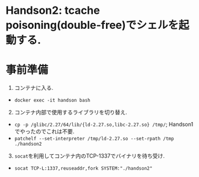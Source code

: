 # Handson2: tcache poisoning(double-free)でシェルを起動する. 
# 事前準備 
1. コンテナに入る. 
  - `docker exec -it handson bash`
2. コンテナ内部で使用するライブラリを切り替え. 
  - `cp -p /glibc/2.27/64/lib/{ld-2.27.so,libc-2.27.so} /tmp/`; Handson1でやったのでこれは不要. 
  - `patchelf --set-interpreter /tmp/ld-2.27.so --set-rpath /tmp ./handson2`
3. `socat`を利用してコンテナ内のTCP-1337でバイナリを待ち受け. 
  - `socat TCP-L:1337,reuseaddr,fork SYSTEM:"./handson2"`
